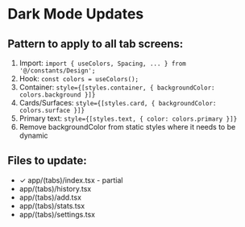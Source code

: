 # Dark Mode Updates

## Pattern to apply to all tab screens:

1. Import: `import { useColors, Spacing, ... } from '@/constants/Design';`
2. Hook: `const colors = useColors();`
3. Container: `style={[styles.container, { backgroundColor: colors.background }]}`
4. Cards/Surfaces: `style={[styles.card, { backgroundColor: colors.surface }]}`
5. Primary text: `style={[styles.text, { color: colors.primary }]}`
6. Remove backgroundColor from static styles where it needs to be dynamic

## Files to update:
- ✓ app/(tabs)/index.tsx - partial
- app/(tabs)/history.tsx
- app/(tabs)/add.tsx
- app/(tabs)/stats.tsx
- app/(tabs)/settings.tsx
